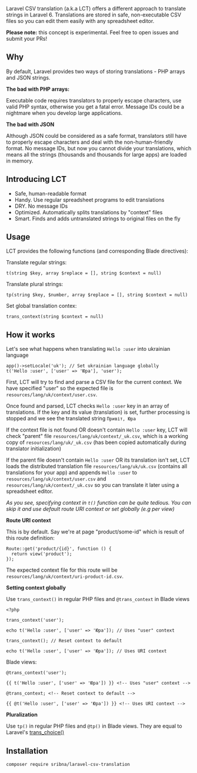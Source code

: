 Laravel CSV translation (a.k.a LCT) offers a different approach to translate strings in Laravel 6. Translations are stored in safe, non-executable CSV files so you can edit them easily with any spreadsheet editor.

**Please note:** this concept is experimental. Feel free to open issues and submit your PRs!

## Why ##
By default, Laravel provides two ways of storing translations - PHP arrays and JSON strings.

**The bad with PHP arrays:**

Executable code requires translators to properly escape characters, use valid PHP syntax, otherwise you get a fatal error. Message IDs could be a nightmare when you develop large applications.

**The bad with JSON**

Although JSON could be considered as a safe format, translators still have to properly escape characters and deal with the non-human-friendly format. No message IDs, but now you cannot divide your translations, which means all the strings (thousands and thousands for large apps) are loaded in memory.

## Introducing LCT ##


- Safe, human-readable format
- Handy. Use regular spreadsheet programs to edit translations
- DRY. No message IDs
- Optimized. Automatically splits translations by "context" files
- Smart. Finds and adds untranslated strings to original files on the fly


## Usage ##

LCT provides the following functions (and corresponding Blade directives):

Translate regular strings:
    
    t(string $key, array $replace = [], string $context = null)

Translate plural strings:
    
    tp(string $key, $number, array $replace = [], string $context = null)

Set global translation contex:

    trans_context(string $context = null)

## How it works ##

Let's see what happens when translating `Hello :user` into ukrainian language

	app()->setLocale('uk'); // Set ukrainian language globally
    t('Hello :user', ['user' => 'Юра'], 'user');

First, LCT will try to find and parse a CSV file for the current context. We have specified "user" so the expected file is `resources/lang/uk/context/user.csv`.

Once found and parsed, LCT checks `Hello :user` key in an array of translations. If the key and its value (translation) is set, further processing is stopped and we see the translated string `Привіт, Юра`

If the context file is not found OR doesn't contain `Hello :user` key, LCT will check  "parent" file `resources/lang/uk/context/_uk.csv`, which is a working copy of `resources/lang/uk/_uk.csv` (has been copied automatically during translator initialization)

If the parent file doesn't contain `Hello :user` OR its translation isn't set, LCT loads the distributed translation file `resources/lang/uk/uk.csv` (contains all translations for your app) and appends `Hello :user` to `resources/lang/uk/context/user.csv` and `resources/lang/uk/context/_uk.csv` so you can translate it later using a spreadsheet editor.

*As you see, specifying context in `t()` function can be quite tedious. You can skip it and use default route URI context or set globally (e.g per view)*

**Route URI context**

This is by default. Say we're at page "product/some-id" which is result of this route definition:

    Route::get('product/{id}', function () {
      return view('product');
    });

The expected context file for this route will be `resources/lang/uk/context/uri-product-id.csv`.

**Setting context globally**

Use `trans_context()` in regular PHP files and `@trans_context` in Blade views

    <?php
    
    trans_context('user');
    
    echo t('Hello :user', ['user' => 'Юра']); // Uses "user" context
    
    trans_context(); // Reset context to default
    
    echo t('Hello :user', ['user' => 'Юра']); // Uses URI context

Blade views:

    @trans_context('user');
    
    {{ t('Hello :user', ['user' => 'Юра']) }} <!-- Uses "user" context -->
    
    @trans_context; <!-- Reset context to default -->
    
    {{ @t('Hello :user', ['user' => 'Юра']) }} <!-- Uses URI context -->


**Pluralization**

Use `tp()` in regular PHP files and `@tp()` in Blade views. They are equal to Laravel's [trans_choice()](https://laravel.com/docs/6.x/localization#pluralization)

## Installation ##

    composer require sribna/laravel-csv-translation








